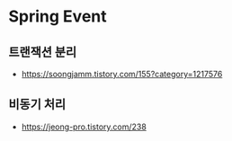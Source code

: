 # Spring Event

## 트랜잭션 분리
- https://soongjamm.tistory.com/155?category=1217576

## 비동기 처리
- https://jeong-pro.tistory.com/238
